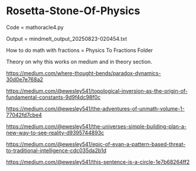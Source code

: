 # Rosetta-Stone-Of-Physics
Code = mathoracle4.py


Output = mindmelt_output_20250823-020454.txt


How to do math with fractions = Physics To Fractions Folder


Theory on why this works on medium and in theory section.

https://medium.com/where-thought-bends/paradox-dynamics-30d0e7e768a2

https://medium.com/@ewesley541/topological-inversion-as-the-origin-of-fundamental-constants-9d9f4dc98f0c

https://medium.com/@ewesley541/the-adventures-of-unmath-volume-1-77042fd7cbe4

https://medium.com/@ewesley541/the-universes-simple-building-plan-a-new-way-to-see-reality-d9395744893c

https://medium.com/@ewesley541/epic-of-evan-a-pattern-based-threat-to-traditional-intelligence-cdc035da2b1d

https://medium.com/@ewesley541/this-sentence-is-a-circle-1e7b68264ff2
